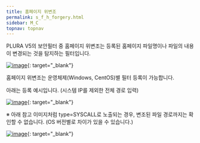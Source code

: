 ```yaml
---
title: 홈페이지 위변조
permalink: s_f_h_forgery.html
sidebar: M_C
topnav: topnav
---
```


PLURA V5의 보안필터 중 홈페이지 위변조는 등록된 홈페이지 파일명이나 파일의 내용이 변경되는 것을 탐지하는 필터입니다.

[![image](/docs/images/Manual/common/filter2/security/forgery/1.png)](/docs/images/Manual/common/filter2/security/forgery/1.png){: target="_blank"}

홈페이지 위변조는 운영체제(Windows, CentOS)별 필터 등록이 가능합니다.

아래는 등록 예시입니다. (시스템 IP를 제외한 전체 경로 입력)

[![image](/docs/images/Manual/common/filter2/security/forgery/2.png)](/docs/images/Manual/common/filter2/security/forgery/2.png){: target="_blank"}

※ 아래 참고 이미지처럼 type=SYSCALL로 노출되는 경우, 변조된 파일 경로까지는 확인할 수 없습니다.
(OS 버전별로 차이가 있을 수 있습니다.)

[![image](/docs/images/Manual/common/filter2/security/forgery/3.png)](/docs/images/Manual/common/filter2/security/forgery/3.png){: target="_blank"}


